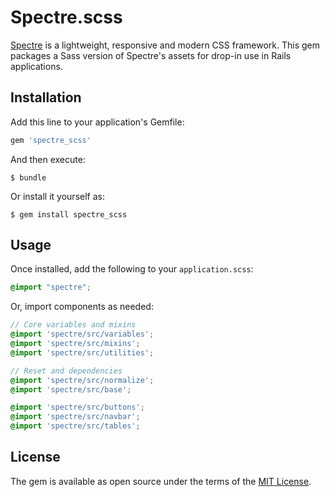 # Spectre.scss

[Spectre](https://picturepan2.github.io/spectre/) is a lightweight, responsive and modern CSS framework. This gem packages a Sass version of Spectre's assets for drop-in use in Rails applications.

## Installation

Add this line to your application's Gemfile:

```ruby
gem 'spectre_scss'
```

And then execute:

    $ bundle

Or install it yourself as:

    $ gem install spectre_scss

## Usage

Once installed, add the following to your `application.scss`:

```scss
@import "spectre";
```

Or, import components as needed:

```scss
// Core variables and mixins
@import 'spectre/src/variables';
@import 'spectre/src/mixins';
@import 'spectre/src/utilities';

// Reset and dependencies
@import 'spectre/src/normalize';
@import 'spectre/src/base';

@import 'spectre/src/buttons';
@import 'spectre/src/navbar';
@import 'spectre/src/tables';
```

## License

The gem is available as open source under the terms of the [MIT License](http://opensource.org/licenses/MIT).
